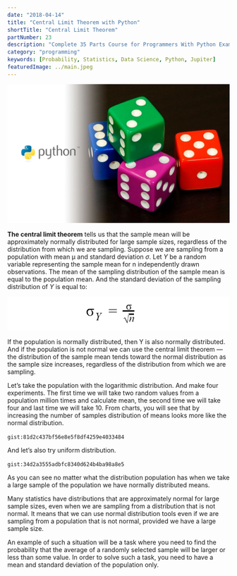 ```yaml
---
date: "2018-04-14"
title: "Central Limit Theorem with Python"
shortTitle: "Central Limit Theorem"
partNumber: 23
description: "Complete 35 Parts Course for Programmers With Python Examples in Jupiter"
category: "programming"
keywords: [Probability, Statistics, Data Science, Python, Jupiter]
featuredImage: ../main.jpeg
---
```


![](../main.jpeg)

**The central limit theorem** tells us that the sample mean will be approximately normally distributed for large sample sizes, regardless of the distribution from which we are sampling. Suppose we are sampling from a population with mean μ and standard deviation *σ*. Let *Y* be a random variable representing the sample mean for n independently drawn observations. The mean of the sampling distribution of the sample mean is equal to the population mean. And the standard deviation of the sampling distribution of *Y* is equal to:

![the standard deviation of a sampling](deviation.png)

If the population is normally distributed, then Y is also normally distributed. And if the population is not normal we can use the central limit theorem — the distribution of the sample mean tends toward the normal distribution as the sample size increases, regardless of the distribution from which we are sampling.

Let’s take the population with the logarithmic distribution. And make four experiments. The first time we will take two random values from a population million times and calculate mean, the second time we will take four and last time we will take 10. From charts, you will see that by increasing the number of samples distribution of means looks more like the normal distribution.

`gist:81d2c437bf56e8e5f8df4259e4033484`

And let’s also try uniform distribution.

`gist:34d2a3555adbfc8340d624b4ba98a8e5`

As you can see no matter what the distribution population has when we take a large sample of the population we have normally distributed means.

Many statistics have distributions that are approximately normal for large sample sizes, even when we are sampling from a distribution that is not normal. It means that we can use normal distribution tools even if we are sampling from a population that is not normal, provided we have a large sample size.

An example of such a situation will be a task where you need to find the probability that the average of a randomly selected sample will be larger or less than some value. In order to solve such a task, you need to have a mean and standard deviation of the population only.

